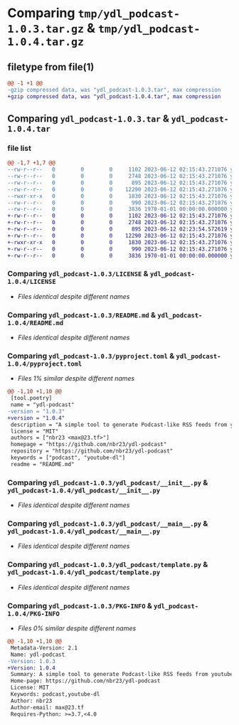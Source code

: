 # Comparing `tmp/ydl_podcast-1.0.3.tar.gz` & `tmp/ydl_podcast-1.0.4.tar.gz`

## filetype from file(1)

```diff
@@ -1 +1 @@
-gzip compressed data, was "ydl_podcast-1.0.3.tar", max compression
+gzip compressed data, was "ydl_podcast-1.0.4.tar", max compression
```

## Comparing `ydl_podcast-1.0.3.tar` & `ydl_podcast-1.0.4.tar`

### file list

```diff
@@ -1,7 +1,7 @@
--rw-r--r--   0        0        0     1102 2023-06-12 02:15:43.271076 ydl_podcast-1.0.3/LICENSE
--rw-r--r--   0        0        0     2748 2023-06-12 02:15:43.271076 ydl_podcast-1.0.3/README.md
--rw-r--r--   0        0        0      895 2023-06-12 02:15:43.271076 ydl_podcast-1.0.3/pyproject.toml
--rw-r--r--   0        0        0    12290 2023-06-12 02:15:43.271076 ydl_podcast-1.0.3/ydl_podcast/__init__.py
--rwxr-xr-x   0        0        0     1830 2023-06-12 02:15:43.271076 ydl_podcast-1.0.3/ydl_podcast/__main__.py
--rw-r--r--   0        0        0      990 2023-06-12 02:15:43.271076 ydl_podcast-1.0.3/ydl_podcast/template.py
--rw-r--r--   0        0        0     3836 1970-01-01 00:00:00.000000 ydl_podcast-1.0.3/PKG-INFO
+-rw-r--r--   0        0        0     1102 2023-06-12 02:15:43.271076 ydl_podcast-1.0.4/LICENSE
+-rw-r--r--   0        0        0     2748 2023-06-12 02:15:43.271076 ydl_podcast-1.0.4/README.md
+-rw-r--r--   0        0        0      895 2023-06-12 02:23:54.572619 ydl_podcast-1.0.4/pyproject.toml
+-rw-r--r--   0        0        0    12290 2023-06-12 02:15:43.271076 ydl_podcast-1.0.4/ydl_podcast/__init__.py
+-rwxr-xr-x   0        0        0     1830 2023-06-12 02:15:43.271076 ydl_podcast-1.0.4/ydl_podcast/__main__.py
+-rw-r--r--   0        0        0      990 2023-06-12 02:15:43.271076 ydl_podcast-1.0.4/ydl_podcast/template.py
+-rw-r--r--   0        0        0     3836 1970-01-01 00:00:00.000000 ydl_podcast-1.0.4/PKG-INFO
```

### Comparing `ydl_podcast-1.0.3/LICENSE` & `ydl_podcast-1.0.4/LICENSE`

 * *Files identical despite different names*

### Comparing `ydl_podcast-1.0.3/README.md` & `ydl_podcast-1.0.4/README.md`

 * *Files identical despite different names*

### Comparing `ydl_podcast-1.0.3/pyproject.toml` & `ydl_podcast-1.0.4/pyproject.toml`

 * *Files 1% similar despite different names*

```diff
@@ -1,10 +1,10 @@
 [tool.poetry]
 name = "ydl-podcast"
-version = "1.0.3"
+version = "1.0.4"
 description = "A simple tool to generate Podcast-like RSS feeds from youtube (or other youtube-dl supported services) channels, using youtube-dl"
 license = "MIT"
 authors = ["nbr23 <max@23.tf>"]
 homepage = "https://github.com/nbr23/ydl-podcast"
 repository = "https://github.com/nbr23/ydl-podcast"
 keywords = ["podcast", "youtube-dl"]
 readme = "README.md"
```

### Comparing `ydl_podcast-1.0.3/ydl_podcast/__init__.py` & `ydl_podcast-1.0.4/ydl_podcast/__init__.py`

 * *Files identical despite different names*

### Comparing `ydl_podcast-1.0.3/ydl_podcast/__main__.py` & `ydl_podcast-1.0.4/ydl_podcast/__main__.py`

 * *Files identical despite different names*

### Comparing `ydl_podcast-1.0.3/ydl_podcast/template.py` & `ydl_podcast-1.0.4/ydl_podcast/template.py`

 * *Files identical despite different names*

### Comparing `ydl_podcast-1.0.3/PKG-INFO` & `ydl_podcast-1.0.4/PKG-INFO`

 * *Files 0% similar despite different names*

```diff
@@ -1,10 +1,10 @@
 Metadata-Version: 2.1
 Name: ydl-podcast
-Version: 1.0.3
+Version: 1.0.4
 Summary: A simple tool to generate Podcast-like RSS feeds from youtube (or other youtube-dl supported services) channels, using youtube-dl
 Home-page: https://github.com/nbr23/ydl-podcast
 License: MIT
 Keywords: podcast,youtube-dl
 Author: nbr23
 Author-email: max@23.tf
 Requires-Python: >=3.7,<4.0
```

